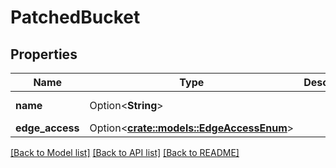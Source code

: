 # PatchedBucket

## Properties

Name | Type | Description | Notes
------------ | ------------- | ------------- | -------------
**name** | Option<**String**> |  | [optional][readonly]
**edge_access** | Option<[**crate::models::EdgeAccessEnum**](EdgeAccessEnum.md)> |  | [optional]

[[Back to Model list]](../README.md#documentation-for-models) [[Back to API list]](../README.md#documentation-for-api-endpoints) [[Back to README]](../README.md)


